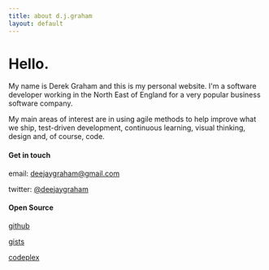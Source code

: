 ```yaml
---
title: about d.j.graham
layout: default
---
```


# Hello.

My name is Derek Graham and this is my personal website. I'm a software developer working in the North East 
of England for a very popular business software company.

My main areas of interest are in using agile methods to help improve what we ship, test-driven development, 
continuous learning, visual thinking, design and, of course, code.

#### Get in touch

email: [deejaygraham@gmail.com](mailto:deejaygraham@gmail.com)

twitter: [@deejaygraham](http://twitter.com/deejaygraham)

#### Open Source

[github](https://github.com/deejaygraham)

[gists](https://gist.github.com/deejaygraham)

[codeplex](https://www.codeplex.com/site/users/view/deejaygraham)

